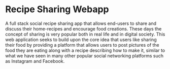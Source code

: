 # Recipe Sharing Webapp
A full stack social recipe sharing app that allows end-users to share and discuss their home-recipes and encourage food creations. These days the concept of sharing is very popular both in real life and in digital society. This web application seeks to build upon the core idea that users like sharing their food by providing a platform that allows users to post pictures of the food they are eating along with a recipe describing how to make it, similar to what we have seen in many other popular social networking platforms such as Instagram and Facebook.
